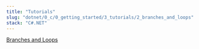 ```yaml
---
title: "Tutorials"
slug: "dotnet/0_c/0_getting_started/3_tutorials/2_branches_and_loops"
stack: "C#.NET"
---
```


[Branches and Loops](https://learn.microsoft.com/en-us/dotnet/csharp/tour-of-csharp/tutorials/branches-and-loops-local)
